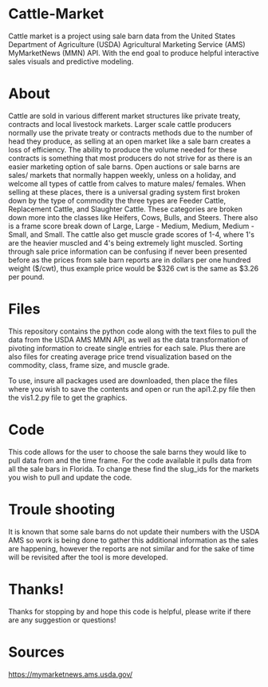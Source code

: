 # Cattle-Market
Cattle market is a project using sale barn data from the United States Department of Agriculture (USDA) Agricultural Marketing Service (AMS) MyMarketNews (MMN) API. With the end goal to produce helpful interactive sales visuals and predictive modeling.

# About
Cattle are sold in various different market structures like private treaty, contracts and local livestock markets. Larger scale cattle producers normally use the private treaty or contracts methods due to the number of head they produce, as selling at an open market like a sale barn creates a loss of efficiency. The ability to produce the volume needed for these contracts is something that most producers do not strive for as there is an easier marketing option of sale barns. Open auctions or sale barns are sales/ markets that normally happen weekly, unless on a holiday, and welcome all types of cattle from calves to mature males/ females. When selling at these places, there is a universal grading system first broken down by the type of commodity the three types are Feeder Cattle, Replacement Cattle, and Slaughter Cattle. These categories are broken down more into the classes like Heifers, Cows, Bulls, and Steers. There also is a frame score break down of Large, Large - Medium, Medium, Medium - Small, and Small. The cattle also get muscle grade scores of 1-4, where 1's are the heavier muscled and 4's being extremely light muscled. Sorting through sale price information can be confusing if never been presented before as the prices from sale barn reports are in dollars per one hundred weight ($/cwt), thus example price would be $326 cwt is the same as $3.26 per pound. 

# Files
This repository contains the python code along with the text files to pull the data from the USDA AMS MMN API, as well as the data transformation of pivoting information to create single entries for each sale. Plus there are also files for creating average price trend visualization based on the commodity, class, frame size, and muscle grade. 

To use, insure all packages used are downloaded, then place the files where you wish to save the contents and open or run the api1.2.py file then the vis1.2.py file to get the graphics.

# Code 
This code allows for the user to choose the sale barns they would like to pull data from and the time frame. For the code available it pulls data from all the sale bars in Florida. To change these find the slug_ids for the markets you wish to pull and update the code. 

# Troule shooting
It is known that some sale barns do not update their numbers with the USDA AMS so work is being done to gather this additional information as the sales are happening, however the reports are not similar and for the sake of time will be revisited after the tool is more developed. 

# Thanks!
Thanks for stopping by and hope this code is helpful, please write if there are any suggestion or questions!

# Sources 
https://mymarketnews.ams.usda.gov/
